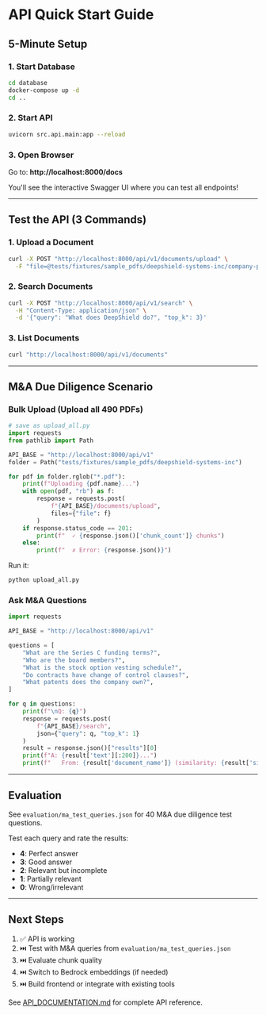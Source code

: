 # API Quick Start Guide

## 5-Minute Setup

### 1. Start Database
```bash
cd database
docker-compose up -d
cd ..
```

### 2. Start API
```bash
uvicorn src.api.main:app --reload
```

### 3. Open Browser
Go to: **http://localhost:8000/docs**

You'll see the interactive Swagger UI where you can test all endpoints!

---

## Test the API (3 Commands)

### 1. Upload a Document
```bash
curl -X POST "http://localhost:8000/api/v1/documents/upload" \
  -F "file=@tests/fixtures/sample_pdfs/deepshield-systems-inc/company-profile.pdf"
```

### 2. Search Documents
```bash
curl -X POST "http://localhost:8000/api/v1/search" \
  -H "Content-Type: application/json" \
  -d '{"query": "What does DeepShield do?", "top_k": 3}'
```

### 3. List Documents
```bash
curl "http://localhost:8000/api/v1/documents"
```

---

## M&A Due Diligence Scenario

### Bulk Upload (Upload all 490 PDFs)

```python
# save as upload_all.py
import requests
from pathlib import Path

API_BASE = "http://localhost:8000/api/v1"
folder = Path("tests/fixtures/sample_pdfs/deepshield-systems-inc")

for pdf in folder.rglob("*.pdf"):
    print(f"Uploading {pdf.name}...")
    with open(pdf, "rb") as f:
        response = requests.post(
            f"{API_BASE}/documents/upload",
            files={"file": f}
        )
    if response.status_code == 201:
        print(f"  ✓ {response.json()['chunk_count']} chunks")
    else:
        print(f"  ✗ Error: {response.json()}")
```

Run it:
```bash
python upload_all.py
```

### Ask M&A Questions

```python
import requests

API_BASE = "http://localhost:8000/api/v1"

questions = [
    "What are the Series C funding terms?",
    "Who are the board members?",
    "What is the stock option vesting schedule?",
    "Do contracts have change of control clauses?",
    "What patents does the company own?",
]

for q in questions:
    print(f"\nQ: {q}")
    response = requests.post(
        f"{API_BASE}/search",
        json={"query": q, "top_k": 1}
    )
    result = response.json()["results"][0]
    print(f"A: {result['text'][:200]}...")
    print(f"   From: {result['document_name']} (similarity: {result['similarity']:.2f})")
```

---

## Evaluation

See `evaluation/ma_test_queries.json` for 40 M&A due diligence test questions.

Test each query and rate the results:
- **4**: Perfect answer
- **3**: Good answer
- **2**: Relevant but incomplete
- **1**: Partially relevant
- **0**: Wrong/irrelevant

---

## Next Steps

1. ✅ API is working
2. ⏭️ Test with M&A queries from `evaluation/ma_test_queries.json`
3. ⏭️ Evaluate chunk quality
4. ⏭️ Switch to Bedrock embeddings (if needed)
5. ⏭️ Build frontend or integrate with existing tools

See [API_DOCUMENTATION.md](API_DOCUMENTATION.md) for complete API reference.
